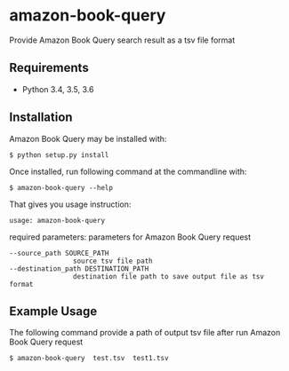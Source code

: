 # amazon-book-query
Provide Amazon Book Query search result as a tsv file format

## Requirements
* Python 3.4, 3.5, 3.6

## Installation

Amazon Book Query may be installed with:
```
$ python setup.py install
```

Once installed, run following command at the commandline with:
```
$ amazon-book-query --help
```

That gives you usage instruction:
```
usage: amazon-book-query
```

required parameters:
    parameters for Amazon Book Query request

    --source_path SOURCE_PATH
                    source tsv file path
    --destination_path DESTINATION_PATH
                    destination file path to save output file as tsv format

## Example Usage
The following command provide a path of output tsv file after run Amazon Book Query request
```
$ amazon-book-query  test.tsv  test1.tsv
```
